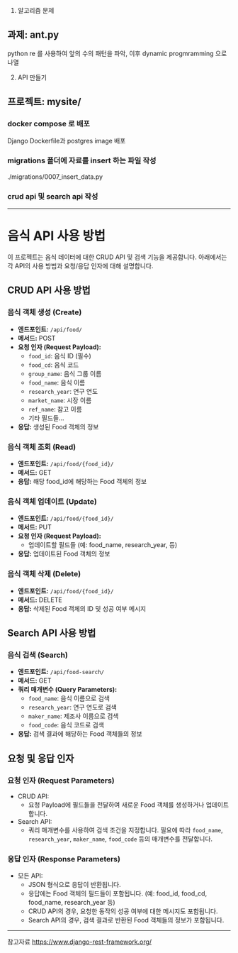 1. 알고리즘 문제 

## 과제: ant.py
python re 를 사용하여 앞의 수의 패턴을 파악, 이후 dynamic progmramming 으로 나열

2. API 만들기

## 프로젝트: mysite/

### docker compose 로 배포
Django Dockerfile과 postgres image 배포

### migrations 폴더에 자료를 insert 하는 파일 작성
./migrations/0007_insert_data.py

### crud api 및 search api 작성

---
# 음식 API 사용 방법
이 프로젝트는 음식 데이터에 대한 CRUD API 및 검색 기능을 제공합니다. 
아래에서는 각 API의 사용 방법과 요청/응답 인자에 대해 설명합니다.

## CRUD API 사용 방법

### 음식 객체 생성 (Create)

- **엔드포인트:** `/api/food/`
- **메서드:** POST
- **요청 인자 (Request Payload):**
  - `food_id`: 음식 ID (필수)
  - `food_cd`: 음식 코드
  - `group_name`: 음식 그룹 이름
  - `food_name`: 음식 이름
  - `research_year`: 연구 연도
  - `market_name`: 시장 이름
  - `ref_name`: 참고 이름
  - 기타 필드들...
- **응답:** 생성된 Food 객체의 정보

### 음식 객체 조회 (Read)

- **엔드포인트:** `/api/food/{food_id}/`
- **메서드:** GET
- **응답:** 해당 food_id에 해당하는 Food 객체의 정보

### 음식 객체 업데이트 (Update)

- **엔드포인트:** `/api/food/{food_id}/`
- **메서드:** PUT
- **요청 인자 (Request Payload):**
  - 업데이트할 필드들 (예: food_name, research_year, 등)
- **응답:** 업데이트된 Food 객체의 정보

### 음식 객체 삭제 (Delete)

- **엔드포인트:** `/api/food/{food_id}/`
- **메서드:** DELETE
- **응답:** 삭제된 Food 객체의 ID 및 성공 여부 메시지

## Search API 사용 방법

### 음식 검색 (Search)

- **엔드포인트:** `/api/food-search/`
- **메서드:** GET
- **쿼리 매개변수 (Query Parameters):**
  - `food_name`: 음식 이름으로 검색
  - `research_year`: 연구 연도로 검색
  - `maker_name`: 제조사 이름으로 검색
  - `food_code`: 음식 코드로 검색
- **응답:** 검색 결과에 해당하는 Food 객체들의 정보

## 요청 및 응답 인자

### 요청 인자 (Request Parameters)

- CRUD API:
  - 요청 Payload에 필드들을 전달하여 새로운 Food 객체를 생성하거나 업데이트합니다.
- Search API:
  - 쿼리 매개변수를 사용하여 검색 조건을 지정합니다. 필요에 따라 `food_name`, `research_year`, `maker_name`, `food_code` 등의 매개변수를 전달합니다.

### 응답 인자 (Response Parameters)

- 모든 API:
  - JSON 형식으로 응답이 반환됩니다.
  - 응답에는 Food 객체의 필드들이 포함됩니다. (예: food_id, food_cd, food_name, research_year 등)
  - CRUD API의 경우, 요청한 동작의 성공 여부에 대한 메시지도 포함됩니다.
  - Search API의 경우, 검색 결과로 반환된 Food 객체들의 정보가 포함됩니다.

---

참고자료
https://www.django-rest-framework.org/